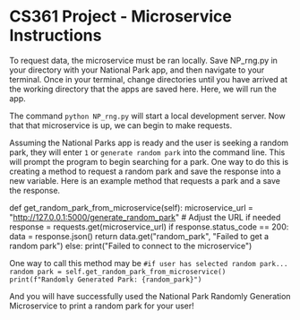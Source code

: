 # CS361 Project - Microservice Instructions

To request data, the microservice must be ran locally. Save NP_rng.py in your directory with your National Park app, and then navigate to your terminal. Once in your terminal, change directories until you have arrived at the working directory that the apps are saved here. Here, we will run the app.

The command `python NP_rng.py` will start a local development server. Now that that microservice is up, we can begin to make requests. 

Assuming the National Parks app is ready and the user is seeking a random park, they will enter `1` or `generate random park` into the command line. This will prompt the program to begin searching for a park. One way to do this is creating a method to request a random park and save the response into a new variable. Here is an example method that requests a park and a save the response.

def get_random_park_from_microservice(self):
    microservice_url = "http://127.0.0.1:5000/generate_random_park"  # Adjust the URL if needed
    response = requests.get(microservice_url)
    if response.status_code == 200:
        data = response.json()
        return data.get("random_park", "Failed to get a random park")
    else:
        print("Failed to connect to the microservice")


One way to call this method may be
`#if user has selected random park...
random park = self.get_random_park_from_microservice()
print(f"Randomly Generated Park: {random_park}")
`

And you will have successfully used the National Park Randomly Generation Microservice to print a random park for your user!
